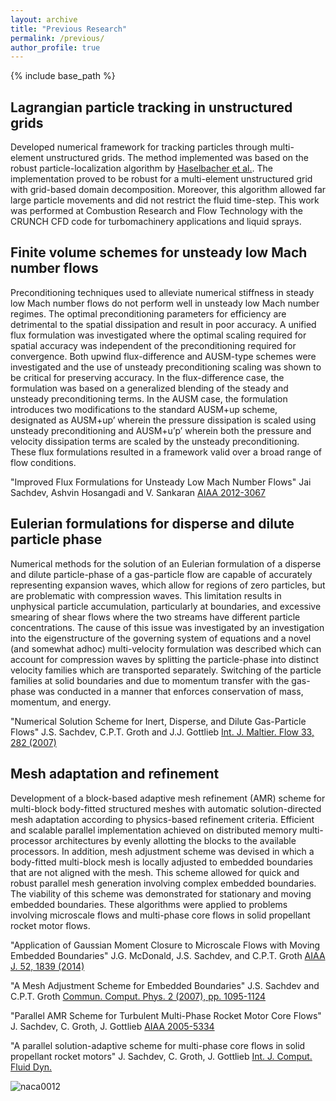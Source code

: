 ```yaml
---
layout: archive
title: "Previous Research"
permalink: /previous/
author_profile: true
---
```


{% include base_path %}

## Lagrangian particle tracking in unstructured grids

Developed numerical framework for tracking particles through multi-element unstructured grids. The method implemented was based on the robust particle-localization algorithm by [Haselbacher et al.](https://doi.org/10.1016/j.jcp.2007.03.018). The implementation proved to be robust for a multi-element unstructured grid with grid-based domain decomposition. Moreover, this algorithm allowed far large particle movements and did not restrict the fluid time-step. This work was performed at Combustion Research and Flow Technology with the CRUNCH CFD code for turbomachinery applications and liquid sprays.


## Finite volume schemes for unsteady low Mach number flows

Preconditioning techniques used to alleviate numerical stiffness in steady low Mach number flows do not perform well in unsteady low Mach number regimes. The optimal preconditioning parameters for efficiency are detrimental to the spatial dissipation and result in poor accuracy. A unified flux formulation was investigated where the optimal scaling required for spatial accuracy was independent of the preconditioning required for convergence. Both upwind flux-difference and AUSM-type schemes were investigated and the use of unsteady preconditioning scaling was shown to be critical for preserving accuracy. In the flux-difference case, the formulation was based on a generalized blending of the steady and unsteady preconditioning terms. In the AUSM case, the formulation introduces two modifications to the standard AUSM+up scheme, designated as AUSM+up’ wherein the pressure dissipation is scaled using unsteady preconditioning and AUSM+u’p’ wherein both the pressure and velocity dissipation terms are scaled by the unsteady preconditioning. These flux formulations resulted in a framework valid over a broad range of flow conditions.

"Improved Flux Formulations for Unsteady Low Mach Number Flows"
Jai Sachdev, Ashvin Hosangadi and V. Sankaran
[AIAA 2012-3067](https://doi.org/10.2514/6.2012-3067)


## Eulerian formulations for disperse and dilute particle phase

Numerical methods for the solution of an Eulerian formulation of a disperse and dilute particle-phase of a gas-particle flow are capable of accurately representing expansion waves, which allow for regions of zero particles, but are problematic with compression waves. This limitation results in unphysical particle accumulation, particularly at boundaries, and excessive smearing of shear flows where the two streams have different particle concentrations. The cause of this issue was investigated by an investigation into the eigenstructure of the governing system of equations and a novel (and somewhat adhoc) multi-velocity formulation was described which can account for compression waves by splitting the particle-phase into distinct velocity families which are transported separately. Switching of the particle families at solid boundaries and due to momentum transfer with the gas-phase was conducted in a manner that enforces conservation of mass, momentum, and energy.

"Numerical Solution Scheme for Inert, Disperse, and Dilute Gas-Particle Flows"
J.S. Sachdev, C.P.T. Groth and J.J. Gottlieb
[Int. J. Maltier. Flow 33, 282 (2007)](10.1016/j.ijmultiphaseflow.2006.09.001)


## Mesh adaptation and refinement

Development of a block-based adaptive mesh refinement (AMR) scheme for multi-block body-fitted structured meshes with automatic solution-directed mesh adaptation according to physics-based refinement criteria. Efficient and scalable parallel implementation achieved on distributed memory multi-processor architectures by evenly allotting the blocks to the available processors. In addition, mesh adjustment scheme was devised in which a body-fitted multi-block mesh is locally adjusted to embedded boundaries that are not aligned with the mesh. This scheme allowed for quick and robust parallel mesh generation involving complex embedded boundaries. The viability of this scheme was demonstrated for stationary and moving embedded boundaries. These algorithms were applied to problems involving microscale flows and multi-phase core flows in solid propellant rocket motor flows.

"Application of Gaussian Moment Closure to Microscale Flows with Moving Embedded Boundaries"
J.G. McDonald, J.S. Sachdev, and C.P.T. Groth
[AIAA J. 52, 1839 (2014)](https://arc.aiaa.org/doi/10.2514/1.J052576)

"A Mesh Adjustment Scheme for Embedded Boundaries"
J.S. Sachdev and C.P.T. Groth
[Commun. Comput. Phys. 2 (2007), pp. 1095-1124](http://www.global-sci.com/intro/article_detail/cicp/7941.html)

"Parallel AMR Scheme for Turbulent Multi-Phase Rocket Motor Core Flows"
J. Sachdev, C. Groth, J. Gottlieb
[AIAA 2005-5334](https://doi.org/10.2514/6.2005-5334)

"A parallel solution-adaptive scheme for multi-phase core flows in solid propellant rocket motors"
J. Sachdev, C. Groth, J. Gottlieb
[Int. J. Comput. Fluid Dyn.](https://www.tandfonline.com/doi/abs/10.1080/10618560410001729135)


![naca0012](https://user-images.githubusercontent.com/10472230/122145966-2df35b80-ce24-11eb-8acf-54b8511e819d.gif)

